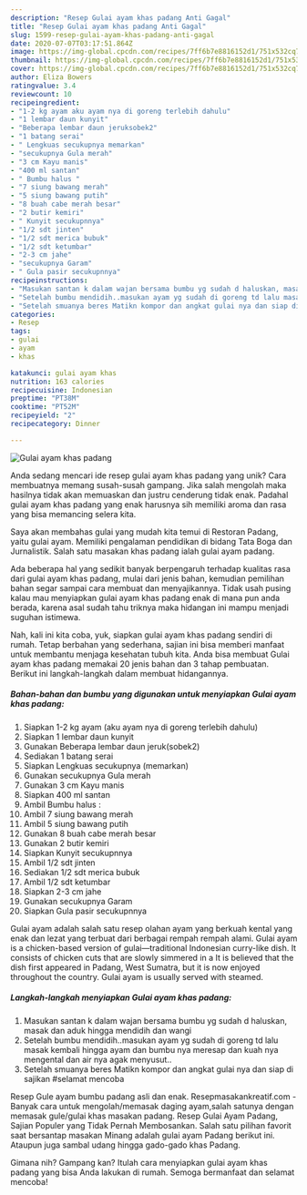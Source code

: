 ```yaml
---
description: "Resep Gulai ayam khas padang Anti Gagal"
title: "Resep Gulai ayam khas padang Anti Gagal"
slug: 1599-resep-gulai-ayam-khas-padang-anti-gagal
date: 2020-07-07T03:17:51.864Z
image: https://img-global.cpcdn.com/recipes/7ff6b7e8816152d1/751x532cq70/gulai-ayam-khas-padang-foto-resep-utama.jpg
thumbnail: https://img-global.cpcdn.com/recipes/7ff6b7e8816152d1/751x532cq70/gulai-ayam-khas-padang-foto-resep-utama.jpg
cover: https://img-global.cpcdn.com/recipes/7ff6b7e8816152d1/751x532cq70/gulai-ayam-khas-padang-foto-resep-utama.jpg
author: Eliza Bowers
ratingvalue: 3.4
reviewcount: 10
recipeingredient:
- "1-2 kg ayam aku ayam nya di goreng terlebih dahulu"
- "1 lembar daun kunyit"
- "Beberapa lembar daun jeruksobek2"
- "1 batang serai"
- " Lengkuas secukupnya memarkan"
- "secukupnya Gula merah"
- "3 cm Kayu manis"
- "400 ml santan"
- " Bumbu halus "
- "7 siung bawang merah"
- "5 siung bawang putih"
- "8 buah cabe merah besar"
- "2 butir kemiri"
- " Kunyit secukupnnya"
- "1/2 sdt jinten"
- "1/2 sdt merica bubuk"
- "1/2 sdt ketumbar"
- "2-3 cm jahe"
- "secukupnya Garam"
- " Gula pasir secukupnnya"
recipeinstructions:
- "Masukan santan k dalam wajan bersama bumbu yg sudah d haluskan, masak dan aduk hingga mendidih dan wangi"
- "Setelah bumbu mendidih..masukan ayam yg sudah di goreng td lalu masak kembali hingga ayam dan bumbu nya meresap dan kuah nya mengental dan air nya agak menyusut.."
- "Setelah smuanya beres Matikn kompor dan angkat gulai nya dan siap di sajikan #selamat mencoba"
categories:
- Resep
tags:
- gulai
- ayam
- khas

katakunci: gulai ayam khas 
nutrition: 163 calories
recipecuisine: Indonesian
preptime: "PT38M"
cooktime: "PT52M"
recipeyield: "2"
recipecategory: Dinner

---
```



![Gulai ayam khas padang](https://img-global.cpcdn.com/recipes/7ff6b7e8816152d1/751x532cq70/gulai-ayam-khas-padang-foto-resep-utama.jpg)

Anda sedang mencari ide resep gulai ayam khas padang yang unik? Cara membuatnya memang susah-susah gampang. Jika salah mengolah maka hasilnya tidak akan memuaskan dan justru cenderung tidak enak. Padahal gulai ayam khas padang yang enak harusnya sih memiliki aroma dan rasa yang bisa memancing selera kita.

Saya akan membahas gulai yang mudah kita temui di Restoran Padang, yaitu gulai ayam. Memiliki pengalaman pendidikan di bidang Tata Boga dan Jurnalistik. Salah satu masakan khas padang ialah gulai ayam padang.

Ada beberapa hal yang sedikit banyak berpengaruh terhadap kualitas rasa dari gulai ayam khas padang, mulai dari jenis bahan, kemudian pemilihan bahan segar sampai cara membuat dan menyajikannya. Tidak usah pusing kalau mau menyiapkan gulai ayam khas padang enak di mana pun anda berada, karena asal sudah tahu triknya maka hidangan ini mampu menjadi suguhan istimewa.


Nah, kali ini kita coba, yuk, siapkan gulai ayam khas padang sendiri di rumah. Tetap berbahan yang sederhana, sajian ini bisa memberi manfaat untuk membantu menjaga kesehatan tubuh kita. Anda bisa membuat Gulai ayam khas padang memakai 20 jenis bahan dan 3 tahap pembuatan. Berikut ini langkah-langkah dalam membuat hidangannya.

<!--inarticleads1-->

##### Bahan-bahan dan bumbu yang digunakan untuk menyiapkan Gulai ayam khas padang:

1. Siapkan 1-2 kg ayam (aku ayam nya di goreng terlebih dahulu)
1. Siapkan 1 lembar daun kunyit
1. Gunakan Beberapa lembar daun jeruk(sobek2)
1. Sediakan 1 batang serai
1. Siapkan  Lengkuas secukupnya (memarkan)
1. Gunakan secukupnya Gula merah
1. Gunakan 3 cm Kayu manis
1. Siapkan 400 ml santan
1. Ambil  Bumbu halus :
1. Ambil 7 siung bawang merah
1. Ambil 5 siung bawang putih
1. Gunakan 8 buah cabe merah besar
1. Gunakan 2 butir kemiri
1. Siapkan  Kunyit secukupnnya
1. Ambil 1/2 sdt jinten
1. Sediakan 1/2 sdt merica bubuk
1. Ambil 1/2 sdt ketumbar
1. Siapkan 2-3 cm jahe
1. Gunakan secukupnya Garam
1. Siapkan  Gula pasir secukupnnya


Gulai ayam adalah salah satu resep olahan ayam yang berkuah kental yang enak dan lezat yang terbuat dari berbagai rempah rempah alami. Gulai ayam is a chicken-based version of gulai—traditional Indonesian curry-like dish. It consists of chicken cuts that are slowly simmered in a It is believed that the dish first appeared in Padang, West Sumatra, but it is now enjoyed throughout the country. Gulai ayam is usually served with steamed. 

<!--inarticleads2-->

##### Langkah-langkah menyiapkan Gulai ayam khas padang:

1. Masukan santan k dalam wajan bersama bumbu yg sudah d haluskan, masak dan aduk hingga mendidih dan wangi
1. Setelah bumbu mendidih..masukan ayam yg sudah di goreng td lalu masak kembali hingga ayam dan bumbu nya meresap dan kuah nya mengental dan air nya agak menyusut..
1. Setelah smuanya beres Matikn kompor dan angkat gulai nya dan siap di sajikan #selamat mencoba


Resep Gule ayam bumbu padang asli dan enak. Resepmasakankreatif.com - Banyak cara untuk mengolah/memasak daging ayam,salah satunya dengan memasak gule/gulai khas masakan padang. Resep Gulai Ayam Padang, Sajian Populer yang Tidak Pernah Membosankan. Salah satu pilihan favorit saat bersantap masakan Minang adalah gulai ayam Padang berikut ini. Ataupun juga sambal udang hingga gado-gado khas Padang. 

Gimana nih? Gampang kan? Itulah cara menyiapkan gulai ayam khas padang yang bisa Anda lakukan di rumah. Semoga bermanfaat dan selamat mencoba!
